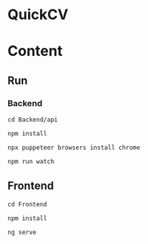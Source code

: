 # QuickCV

# Content



## Run


### Backend
```
cd Backend/api
```

```
npm install
```

```
npx puppeteer browsers install chrome
```


```
npm run watch
```

## Frontend

```
cd Frontend
```

```
npm install
```

```
ng serve
```